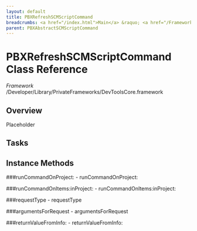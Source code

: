 ```yaml
---
layout: default
title: PBXRefreshSCMScriptCommand
breadcrumbs: <a href="/index.html">Main</a> &raquo; <a href="/Frameworks.html">Framework</a> &raquo; <a href="/Frameworks/DevToolsCore.html">DevToolsCore</a> &raquo; PBXRefreshSCMScriptCommand
parent: PBXAbstractSCMScriptCommand 
---
```

# PBXRefreshSCMScriptCommand Class Reference

*Framework* /Developer/Library/PrivateFrameworks/DevToolsCore.framework

## Overview

Placeholder

## Tasks

## Instance Methods

<a name="-runCommandOnProject:"></a>
###runCommandOnProject:
    - runCommandOnProject:

<a name="-runCommandOnItems:inProject:"></a>
###runCommandOnItems:inProject:
    - runCommandOnItems:inProject:

<a name="-requestType"></a>
###requestType
    - requestType

<a name="-argumentsForRequest"></a>
###argumentsForRequest
    - argumentsForRequest

<a name="-returnValueFromInfo:"></a>
###returnValueFromInfo:
    - returnValueFromInfo:

